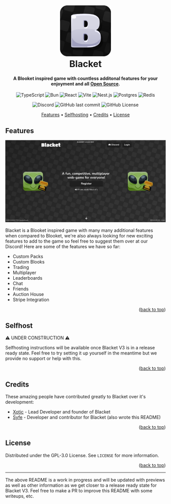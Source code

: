 <div id="top"></div>
<!-- Cover -->
<h1 align="center">
	<a href="https://blacket.org">
		<img src="./assets/logo.png" alt="Logo" width="160" height="160">
	</a>
	<br>
	Blacket
	<br>
</h1>

<h4 align="center">A Blooket inspired game with countless additonal features for your enjoyment and all <a href="#license">Open Source</a>.</h4>

<!-- Badges -->
<p align="center">
	<img alt="TypeScript" src="https://img.shields.io/badge/TypeScript-3178C6?logo=typescript&logoColor=fff">
	<img alt="Bun" src="https://img.shields.io/badge/Bun-000?logo=bun&logoColor=fff">
	<img alt="React" src="https://img.shields.io/badge/React-%2320232a.svg?logo=react&logoColor=%2361DAFB">
	<img alt="Vite" src="https://img.shields.io/badge/Vite-646CFF?logo=vite&logoColor=fff">
	<img alt="Nest.js" src="https://img.shields.io/badge/Nest.js-%23E0234E.svg?logo=nestjs&logoColor=white">
	<img alt="Postgres" src="https://img.shields.io/badge/Postgres-%23316192.svg?logo=postgresql&logoColor=white">
	<img alt="Redis" src="https://img.shields.io/badge/Redis-%23DD0031.svg?logo=redis&logoColor=white">
</p>
<p align="center">
	<img alt="Discord" src="https://img.shields.io/discord/1015037282551615518?link=https%3A%2F%2Fdiscord.gg%2F5setU8ye6j&label=discord">
	<img alt="GitHub last commit" src="https://img.shields.io/github/last-commit/blacketps/blacket">
	<img alt="GitHub License" src="https://img.shields.io/github/license/blacketps/blacket">
</p>

<!-- Navigation -->
<p align="center">
	<a href="#features">Features</a> •
    <a href="#selfhost">Selfhosting</a> •
    <a href="#credits">Credits</a> •
	<a href="#license">License</a>
</p>

## Features

![Blacket](./assets/preview.png)

Blacket is a Blooket inspired game with many many additional features when compared to Blooket, we're also always looking for new exciting features to add to the game so feel free to suggest them over at our Discord! Here are some of the features we have so far:

<!-- TODO: redo this and make it not just a bullet point list, add some info on each feature and images -->
- Custom Packs
- Custom Blooks
- Trading<!-- - Quests -->
- Multiplayer
- Leaderboards
- Chat
- Friends
- Auction House
- Stripe Integration

<p align="right">(<a href="#top">back to top</a>)</p>

## Selfhost

⚠️ UNDER CONSTRUCTION ⚠️

Selfhosting instructions will be available once Blacket V3 is in a release ready state. Feel free to try setting it up yourself in the meantime but we provide no support or help with this.

<p align="right">(<a href="#top">back to top</a>)</p>

## Credits

These amazing people have contributed greatly to Blacket over it's development:
- [Xotic](https://github.com/XOTlC) - Lead Developer and founder of Blacket
- [Syfe](https://github.com/ItsSyfe) - Developer and contributor for Blacket (also wrote this README)

<p align="right">(<a href="#top">back to top</a>)</p>

## License

Distributed under the GPL-3.0 License. See `LICENSE` for more information.

<p align="right">(<a href="#top">back to top</a>)</p>

---

The above README is a work in progress and will be updated with previews as well as other information as we get closer to a release ready state for Blacket V3. Feel free to make a PR to improve this README with some writeups, etc.
